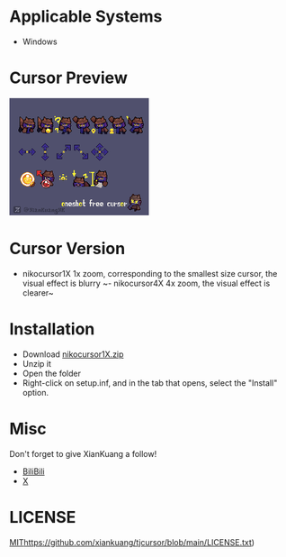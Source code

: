 # Applicable Systems
- Windows
# Cursor Preview
![image](image/niko.gif)
# Cursor Version
- nikocursor1X
 1x zoom, corresponding to the smallest size cursor, the visual effect is blurry
~- nikocursor4X
  4x zoom, the visual effect is clearer~
# Installation
- Download [nikocursor1X.zip](https://github.com/xiankuang/nikocursor/releases/download/a/niko1X.zip)
- Unzip it
- Open the folder
- Right-click on setup.inf, and in the tab that opens, select the "Install" option.
# Misc
Don't forget to give XianKuang a follow!
- [BiliBili](https://space.bilibili.com/400839602)
- [X](https://twitter.com/xiankuangxk)
# LICENSE
[MIT](https://github.com/xiankuang/tjcursor/blob/main/LICENSE.txt)https://github.com/xiankuang/tjcursor/blob/main/LICENSE.txt)
